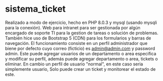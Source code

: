 # sistema_ticket
Realizado a modo de ejercicio, hecho en PHP 8.0.3  y mysql (usando mysqli para la conexión). Web para intranet
para ser gestionada por algún encargado de soporte TI para la gestion de tareas o solución de problemas.
También hice uso de Bootstrap 5 (CDN) para los formularios y barras de navegación.
El funcionamiento consiste en un perfil administrador que biene por defecto cuyo correo (ficticio) es admin@admin.com y password admin.
Este puede agregar usuarios de un departamento o area especifica y modificar su perfil, además puede agregar departamento o area, tickets 
o eliminar. 
En cambio un perfil de usuario "normal", en este caso seria simplemente usuario, Solo puede crear un ticket y monitorear el estado de este.
